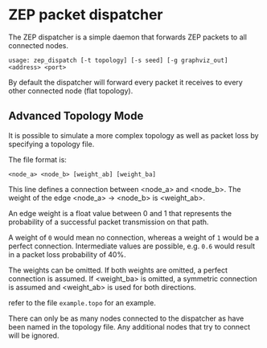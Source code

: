 ZEP packet dispatcher
=====================

The ZEP dispatcher is a simple daemon that forwards ZEP packets to all connected
nodes.

```
usage: zep_dispatch [-t topology] [-s seed] [-g graphviz_out] <address> <port>
```

By default the dispatcher will forward every packet it receives to every other
connected node (flat topology).

Advanced Topology Mode
----------------------

It is possible to simulate a more complex topology as well as packet loss by
specifying a topology file.


The file format is:

```
<node_a> <node_b> [weight_ab] [weight_ba]
```

This line defines a connection between <node_a> and <node_b>.
The weight of the edge <node_a> -> <node_b> is <weight_ab>.

An edge weight is a float value between 0 and 1 that represents the probability of
a successful packet transmission on that path.

A weight of `0` would mean no connection, whereas a weight of `1` would be a perfect
connection. Intermediate values are possible, e.g. `0.6` would result in a packet
loss probability of 40%.

The weights can be omitted.
If both weights are omitted, a perfect connection is assumed.
If <weight_ba> is omitted, a symmetric connection is assumed and <weight_ab> is used
for both directions.

refer to the file `example.topo` for an example.

There can only be as many nodes connected to the dispatcher as have been named in
the topology file.
Any additional nodes that try to connect will be ignored.
